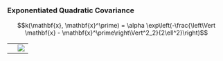 ### Exponentiated Quadratic Covariance

<center>$$k(\mathbf{x}, \mathbf{x}^\prime) 
= \alpha \exp\left(-\frac{\left\Vert \mathbf{x} - \mathbf{x}^\prime\right\Vert^2_2}{2\ell^2}\right)$$</center></p><table>
  <tr><td><object class="svgplot" data="../_kern/diagrams/eq_covariance.svg"></object></td><td><img src="../_kern/diagrams/eq_covariance.gif"></td></tr>
</table>
